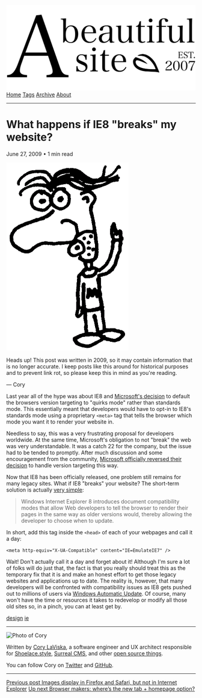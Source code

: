 <a href="../../index.html" class="header-link"><img src="../../images/logos/wordmark.svg" alt="A Beautiful Site" class="wordmark" /></a> <a href="../../index.html" class="nav-item">Home</a> <a href="../../tags/index.html" class="nav-item">Tags</a> <a href="../index.html" class="nav-item">Archive</a> <a href="../../about/index.html" class="nav-item">About</a>

---

# What happens if IE8 "breaks" my website?

June 27, 2009 • 1 min read

![A drawing of a cartoon man pointing upwards](../../images/artwork/pointer.gif)

Heads up! This post was written in 2009, so it may contain information that is no longer accurate. I keep posts like this around for historical purposes and to prevent link rot, so please keep this in mind as you're reading.

— Cory

Last year all of the hype was about IE8 and [Microsoft's decision](http://blogs.msdn.com/ie/archive/2008/01/21/compatibility-and-ie8.aspx) to default the browsers version targeting to "quirks mode" rather than standards mode. This essentially meant that developers would have to opt-in to IE8's standards mode using a proprietary `<meta>` tag that tells the browser which mode you want it to render your website in.

Needless to say, this was a very frustrating proposal for developers worldwide. At the same time, Microsoft's obligation to not "break" the web was very understandable. It was a catch 22 for the company, but the issue had to be tended to promptly. After much discussion and some encouragement from the community, [Microsoft officially reversed their decision](http://www.zeldman.com/2008/03/04/microsoft-reverses-version-targeting-default/) to handle version targeting this way.

Now that IE8 has been officially released, one problem still remains for many legacy sites. What if IE8 "breaks" your website? The short-term solution is actually [very simple](http://msdn.microsoft.com/en-us/library/cc817574.aspx):

> Windows Internet Explorer 8 introduces document compatibility modes that allow Web developers to tell the browser to render their pages in the same way as older versions would, thereby allowing the developer to choose when to update.

In short, add this tag inside the `<head>` of each of your webpages and call it a day:

    <meta http-equiv="X-UA-Compatible" content="IE=EmulateIE7" />

Wait! Don't actually call it a day and forget about it! Although I'm sure a lot of folks will do just that, the fact is that you really should treat this as the temporary fix that it is and make an honest effort to get those legacy websites and applications up to date. The reality is, however, that many developers will be confronted with compatibility issues as IE8 gets pushed out to millions of users via [Windows Automatic Update](http://www.microsoft.com/windows/downloads/windowsupdate/automaticupdate.mspx). Of course, many won't have the time or resources it takes to redevelop or modify all those old sites so, in a pinch, you can at least get by.

<a href="../../tags/design/index.html" class="post-tag">design</a> <a href="../../tags/ie/index.html" class="post-tag">ie</a>

---

<img src="http://0.gravatar.com/avatar/bf1b3b95fd5b096a3592247c29667b33?s=512" alt="Photo of Cory" class="avatar avatar-small" />

Written by [Cory LaViska](../../index-4.html), a software engineer and UX architect responsible for [Shoelace.style](https://shoelace.style/), [Surreal CMS](https://www.surrealcms.com/), and other [open source things](https://github.com/claviska).

You can follow Cory on [Twitter](https://twitter.com/bgooonz) and [GitHub](https://github.com/claviska).

---

<a href="../images-display-in-firefox-and-safari-but-not-in-internet-explorer/index.html" class="post-nav-previous"><span class="small">Previous post</span> Images display in Firefox and Safari, but not in Internet Explorer</a> <a href="../browser-makers-wheres-the-new-tab-homepage-option/index.html" class="post-nav-next"><span class="small">Up next</span> Browser makers: where’s the new tab + homepage option?</a>
